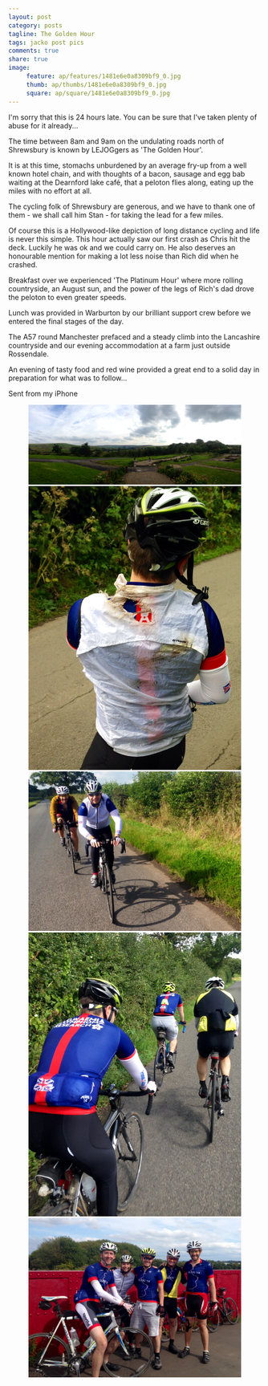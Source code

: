```yaml
---
layout: post
category: posts
tagline: The Golden Hour
tags: jacko post pics
comments: true
share: true
image: 
     feature: ap/features/1481e6e0a8309bf9_0.jpg
     thumb: ap/thumbs/1481e6e0a8309bf9_0.jpg
     square: ap/square/1481e6e0a8309bf9_0.jpg
---
```

I'm sorry that this is 24 hours late. You can be sure that I've taken plenty of abuse for it already...

The time between 8am and 9am on the undulating roads north of Shrewsbury is known by LEJOGgers as 'The Golden Hour'. 

It is at this time, stomachs unburdened by an average fry-up from a well known hotel chain, and with thoughts of a bacon, sausage and egg bab waiting at the Dearnford lake café, that a peloton flies along, eating up the miles with no effort at all. 

The cycling folk of Shrewsbury are generous, and we have to thank one of them - we shall call him Stan - for taking the lead for a few miles.

Of course this is a Hollywood-like depiction of long distance cycling and life is never this simple. This hour actually saw our first crash as Chris hit the deck. Luckily he was ok and we could carry on. He also deserves an honourable mention for making a lot less noise than Rich did when he crashed.

Breakfast over we experienced 'The Platinum Hour' where more rolling countryside, an August sun, and the power of the legs of Rich's dad drove the peloton to even greater speeds.

Lunch was provided in Warburton by our brilliant support crew before we entered the final stages of the day. 

The A57 round Manchester prefaced and a steady climb into the Lancashire countryside and our evening accommodation at a farm just outside Rossendale. 

An evening of tasty food and red wine provided a great end to a solid day in preparation for what was to follow...






















Sent from my iPhone<figure class="third">
<a href="/images/ap/standard/1481e6e0a8309bf9_0.jpg">
<img src="/images/ap/standard/1481e6e0a8309bf9_0.jpg">
</a><a href="/images/ap/standard/1481e6e0a8309bf9_1.jpg">
<img src="/images/ap/standard/1481e6e0a8309bf9_1.jpg">
</a><a href="/images/ap/standard/1481e6e0a8309bf9_2.jpg">
<img src="/images/ap/standard/1481e6e0a8309bf9_2.jpg">
</a><a href="/images/ap/standard/1481e6e0a8309bf9_3.jpg">
<img src="/images/ap/standard/1481e6e0a8309bf9_3.jpg">
</a><a href="/images/ap/standard/1481e6e0a8309bf9_4.jpg">
<img src="/images/ap/standard/1481e6e0a8309bf9_4.jpg">
</a></figure>